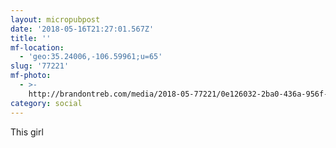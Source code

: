 ```yaml
---
layout: micropubpost
date: '2018-05-16T21:27:01.567Z'
title: ''
mf-location:
  - 'geo:35.24006,-106.59961;u=65'
slug: '77221'
mf-photo:
  - >-
    http://brandontreb.com/media/2018-05-77221/0e126032-2ba0-436a-956f-e408850577a8.jpeg
category: social
---
```

This girl
